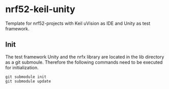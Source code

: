 # nrf52-keil-unity

Template for nrf52-projects with Keil uVision as IDE and Unity as test
framework.

## Init

The test framework Unity and the nrfx library are located in the lib directory
as a git submoule. Therefore the following commands need to be executed 
for initialization.

    git submodule init
    git submodule update
